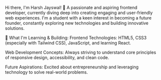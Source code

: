 Hi there, I'm Harsh Jayswal! 👋
A passionate and aspiring frontend developer, currently diving deep into creating engaging and user-friendly web experiences. I'm a student with a keen interest in becoming a future founder, constantly exploring new technologies and building innovative solutions.

🚀 What I'm Learning & Building:
Frontend Technologies: HTML5, CSS3 (especially with Tailwind CSS), JavaScript, and learning React.

Web Development Concepts: Always striving to understand core principles of responsive design, accessibility, and clean code.

Future Aspirations: Excited about entrepreneurship and leveraging technology to solve real-world problems.
